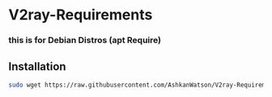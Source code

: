 # V2ray-Requirements
### this is for Debian Distros (apt Require)

## Installation

```sh
sudo wget https://raw.githubusercontent.com/AshkanWatson/V2ray-Requirements/main/Main.sh -O Main.sh && chmod +x Main.sh && bash Main.sh
```